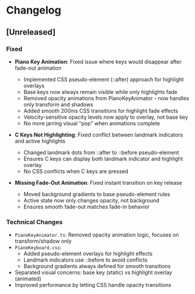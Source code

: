 # Changelog

## [Unreleased]

### Fixed
- **Piano Key Animation**: Fixed issue where keys would disappear after fade-out animation
  - Implemented CSS pseudo-element (::after) approach for highlight overlays
  - Base keys now always remain visible while only highlights fade
  - Removed opacity animations from PianoKeyAnimator - now handles only transform and shadows
  - Added smooth 200ms CSS transitions for highlight fade effects
  - Velocity-sensitive opacity levels now apply to overlay, not base key
  - No more jarring visual "pop" when animations complete

- **C Keys Not Highlighting**: Fixed conflict between landmark indicators and active highlights
  - Changed landmark dots from ::after to ::before pseudo-element
  - Ensures C keys can display both landmark indicator and highlight overlay
  - No CSS conflicts when C keys are pressed

- **Missing Fade-Out Animation**: Fixed instant transition on key release
  - Moved background gradients to base pseudo-element rules
  - Active state now only changes opacity, not background
  - Ensures smooth fade-out matches fade-in behavior

### Technical Changes
- `PianoKeyAnimator.ts`: Removed opacity animation logic, focuses on transform/shadow only
- `PianoKeyboard.css`: 
  - Added pseudo-element overlays for highlight effects
  - Landmark indicators use ::before to avoid conflicts
  - Background gradients always defined for smooth transitions
- Separated visual concerns: base key (static) vs highlight overlay (animated)
- Improved performance by letting CSS handle opacity transitions